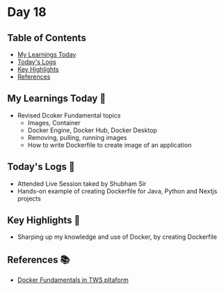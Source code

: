 # Day 18


## Table of Contents

- [My Learnings Today](#my-learnings-today-)
- [Today's Logs](#todays-logs-)
- [Key Highlights](#key-highlights-)
- [References](#references-)



## My Learnings Today 🎯

- Revised Dcoker Fundamental topics
  - Images, Container
  - Docker Engine, Docker Hub, Docker Desktop
  - Removing, pulling, running images
  - How to write Dockerfile to create image of an application



## Today's Logs 📅

- Attended Live Session taked by Shubham Sir
- Hands-on example of creating Dockerfile for Java, Python and Nextjs projects



## Key Highlights 🌟

- Sharping up my knowledge and use of Docker, by creating Dockerfile


## References 📚

- [Docker Fundamentals in TWS pltaform](https://www.trainwithshubham.com/s/courses/67624be270363125a629df9d/take)
